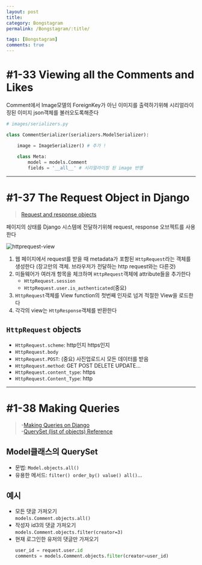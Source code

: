 ```yaml
---
layout: post
title: 
category: Bongstagram
permalink: /Bongstagram/:title/

tags: [Bongstagram]
comments: true
---
```


# #1-33 Viewing all the Comments and Likes

Comment에서 Image모델의 ForeignKey가 아닌 이미지를 출력하기위해 시리얼라이징된 이미지 json객체를 불러오도록해준다

```python
# images/serializers.py

class CommentSerializer(serializers.ModelSerializer):

    image = ImageSerializer() # 추가 !
    
    class Meta:
        model = models.Comment
        fields = '__all__' # 시리얼라이징 된 image 반영
```

---

# #1-37 The Request Object in Django

>[Request and response objects](https://docs.djangoproject.com/en/1.11/ref/request-response/)

페이지의 상태를 Django 시스템에 전달하기위해 request, response 오브젝트를 사용한다

![httprequest-view](images/httprequest-view.png)

1. 웹 페이지에서 request를 받을 때 metadata가 포함된 `HttpRequest`라는 객체를 생성한다 (장고만의 객체. 브라우저가 전달하는 http request와는 다른것)
2. 미들웨어가 여러개 항목을 체크하며 `HttpRequest`객체에 attribute들을 추가한다  
    * `HttpRequest.session`
    * `HttpRequest.user.is_authenticated`(중요)
3. `HttpRequest`객체를 View function의 첫번째 인자로 넘겨 적절한 View을 로드한다
3. 각각의 view는 `HttpResponse`객체를 반환한다

## `HttpRequest` objects
* `HttpRequest.scheme`: http인지 https인지
* `HttpRequest.body`
* `HttpRequest.POST`: (중요) 사진업로드시 모든 데이터를 받음
* `HttpRequest.method`: GET POST DELETE UPDATE...
* `HttpRequest.content_type`: https
* `HttpRequest.Content_Type`: http

---

# #1-38 Making Queries
>-[Making Queries on Django](https://docs.djangoproject.com/en/1.11/topics/db/queries/)  
>-[QuerySet (list of objects) Reference](https://docs.djangoproject.com/en/1.11/ref/models/querysets/)

## Model클래스의 QuerySet
* 문법: `Model.objects.all()`  
* 유용한 메서드: `filter() order_by() value() all()`...

## 예시
* 모든 댓글 가져오기  
`models.Comment.objects.all()`
* 작성자 id3의 댓글 가져오기  
`models.Comment.objects.filter(creator=3)`
* 현재 로그인한 유저의 댓글만 가져오기  
    ```python
    user_id = request.user.id
    comments = models.Comment.objects.filter(creator=user_id)
    ```